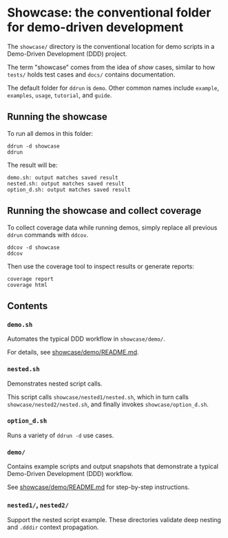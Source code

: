 # Showcase: the conventional folder for demo-driven development

The `showcase/` directory is the conventional location for demo scripts in a Demo-Driven Development (DDD) project.

The term "showcase" comes from the idea of *show* cases, similar to how `tests/` holds test cases and `docs/` contains documentation.

The default folder for `ddrun` is `demo`. Other common names include `example`, `examples`, `usage`, `tutorial`, and `guide`.

## Running the showcase

To run all demos in this folder:

```
ddrun -d showcase
ddrun
```

The result will be:

```
demo.sh: output matches saved result
nested.sh: output matches saved result
option_d.sh: output matches saved result
```

## Running the showcase and collect coverage

To collect coverage data while running demos, simply replace all previous `ddrun` commands with `ddcov`.

```
ddcov -d showcase
ddcov
```

Then use the coverage tool to inspect results or generate reports:

```
coverage report
coverage html
```

## Contents

### `demo.sh`

  Automates the typical DDD workflow in `showcase/demo/`.

  For details, see [showcase/demo/README.md](demo/README.md).

### `nested.sh`

  Demonstrates nested script calls.

  This script calls `showcase/nested1/nested.sh`, which in turn calls `showcase/nested2/nested.sh`, and finally invokes `showcase/option_d.sh`.

### `option_d.sh`

  Runs a variety of `ddrun -d` use cases.

### `demo/`

  Contains example scripts and output snapshots that demonstrate a typical Demo-Driven Development (DDD) workflow.

  See [showcase/demo/README.md](demo/README.md) for step-by-step instructions.

### `nested1/`, `nested2/`

  Support the nested script example. These directories validate deep nesting and `.dddir` context propagation.

